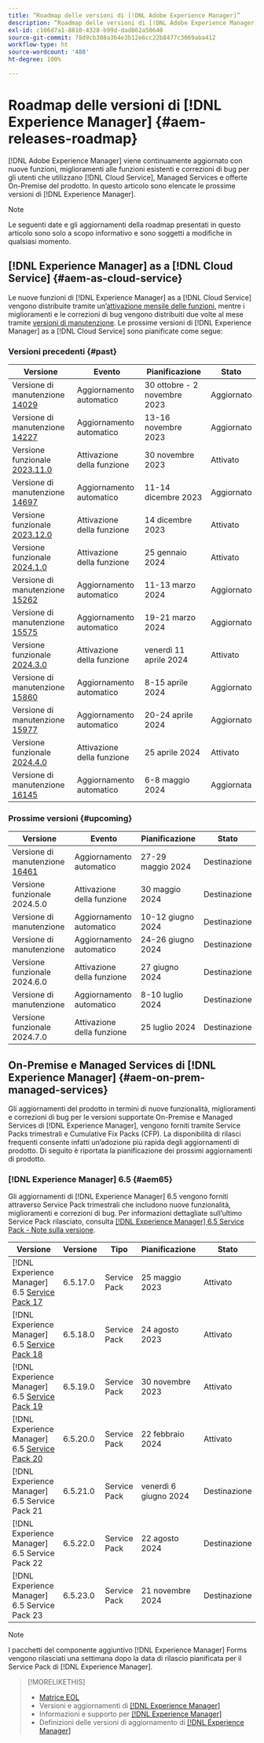```yaml
---
title: “Roadmap delle versioni di [!DNL Adobe Experience Manager]”
description: “Roadmap delle versioni di [!DNL Adobe Experience Manager]”
exl-id: c106d7a1-8810-4328-b99d-dad862a50640
source-git-commit: 78d9cb388a364e3b12e6cc22b8477c3069aba412
workflow-type: ht
source-wordcount: '488'
ht-degree: 100%

---
```



# Roadmap delle versioni di [!DNL Experience Manager] {#aem-releases-roadmap}

[!DNL Adobe Experience Manager] viene continuamente aggiornato con nuove funzioni, miglioramenti alle funzioni esistenti e correzioni di bug per gli utenti che utilizzano [!DNL Cloud Service], Managed Services e offerte On-Premise del prodotto. In questo articolo sono elencate le prossime versioni di [!DNL Experience Manager].

>[!NOTE]
>
>Le seguenti date e gli aggiornamenti della roadmap presentati in questo articolo sono solo a scopo informativo e sono soggetti a modifiche in qualsiasi momento.

## [!DNL Experience Manager] as a [!DNL Cloud Service] {#aem-as-cloud-service}

Le nuove funzioni di [!DNL Experience Manager] as a [!DNL Cloud Service] vengono distribuite tramite un’[attivazione mensile delle funzioni](https://experienceleague.adobe.com/it/docs/experience-manager-cloud-service/content/release-notes/release-notes/release-notes-current), mentre i miglioramenti e le correzioni di bug vengono distribuiti due volte al mese tramite [versioni di manutenzione](https://experienceleague.adobe.com/it/docs/experience-manager-cloud-service/content/release-notes/maintenance/latest).
Le prossime versioni di [!DNL Experience Manager] as a [!DNL Cloud Service] sono pianificate come segue:

### Versioni precedenti {#past}

| Versione | Evento | Pianificazione | Stato |
|---|---|---|---|
| Versione di manutenzione [14029](https://experienceleague.adobe.com/it/docs/experience-manager-cloud-service/content/release-notes/maintenance/2023/2023-11-0#release-14029) | Aggiornamento automatico | 30 ottobre - 2 novembre 2023 | Aggiornato |
| Versione di manutenzione [14227](https://experienceleague.adobe.com/it/docs/experience-manager-cloud-service/content/release-notes/maintenance/2023/2023-11-0#release-14227) | Aggiornamento automatico | 13-16 novembre 2023 | Aggiornato |
| Versione funzionale [2023.11.0](https://experienceleague.adobe.com/it/docs/experience-manager-cloud-service/content/release-notes/release-notes/2023/release-notes-2023-11-0) | Attivazione della funzione | 30 novembre 2023 | Attivato |
| Versione di manutenzione [14697](https://experienceleague.adobe.com/it/docs/experience-manager-cloud-service/content/release-notes/maintenance/2023/2023-12-0#release-14697) | Aggiornamento automatico | 11-14 dicembre 2023 | Aggiornato |
| Versione funzionale [2023.12.0](https://experienceleague.adobe.com/it/docs/experience-manager-cloud-service/content/release-notes/release-notes/2023/release-notes-2023-12-0) | Attivazione della funzione | 14 dicembre 2023 | Attivato |
| Versione funzionale [2024.1.0](https://experienceleague.adobe.com/it/docs/experience-manager-cloud-service/content/release-notes/release-notes/2024/release-notes-2024-1-0) | Attivazione della funzione | 25 gennaio 2024 | Attivato |
| Versione di manutenzione [15262](https://experienceleague.adobe.com/it/docs/experience-manager-cloud-service/content/release-notes/maintenance/2024/2024-3-0#release-15262) | Aggiornamento automatico | 11-13 marzo 2024 | Aggiornato |
| Versione di manutenzione [15575](https://experienceleague.adobe.com/it/docs/experience-manager-cloud-service/content/release-notes/maintenance/2024/2024-3-0#release-15575) | Aggiornamento automatico | 19-21 marzo 2024 | Aggiornato |
| Versione funzionale [2024.3.0](https://experienceleague.adobe.com/it/docs/experience-manager-cloud-service/content/release-notes/release-notes/2024/release-notes-2024-3-0) | Attivazione della funzione | venerdì 11 aprile 2024 | Attivato |
| Versione di manutenzione [15860](https://experienceleague.adobe.com/it/docs/experience-manager-cloud-service/content/release-notes/maintenance/2024/2024-3-0#release-15860) | Aggiornamento automatico | 8-15 aprile 2024 | Aggiornato |
| Versione di manutenzione [15977](https://experienceleague.adobe.com/it/docs/experience-manager-cloud-service/content/release-notes/maintenance/2024/2024-4-0#release-15977) | Aggiornamento automatico | 20-24 aprile 2024 | Aggiornato |
| Versione funzionale [2024.4.0](https://experienceleague.adobe.com/it/docs/experience-manager-cloud-service/content/release-notes/release-notes/release-notes-current) | Attivazione della funzione | 25 aprile 2024 | Attivato |
| Versione di manutenzione [16145](https://experienceleague.adobe.com/it/docs/experience-manager-cloud-service/content/release-notes/maintenance/2024/2024-5-0#release-16145) | Aggiornamento automatico | 6-8 maggio 2024 | Aggiornata |

### Prossime versioni {#upcoming}

| Versione | Evento | Pianificazione | Stato |
|---|---|---|---|
| Versione di manutenzione [16461](https://experienceleague.adobe.com/it/docs/experience-manager-cloud-service/content/release-notes/maintenance/latest) | Aggiornamento automatico | 27-29 maggio 2024 | Destinazione |
| Versione funzionale 2024.5.0 | Attivazione della funzione | 30 maggio 2024 | Destinazione |
| Versione di manutenzione | Aggiornamento automatico | 10-12 giugno 2024 | Destinazione |
| Versione di manutenzione | Aggiornamento automatico | 24-26 giugno 2024 | Destinazione |
| Versione funzionale 2024.6.0 | Attivazione della funzione | 27 giugno 2024 | Destinazione |
| Versione di manutenzione | Aggiornamento automatico | 8-10 luglio 2024 | Destinazione |
| Versione funzionale 2024.7.0 | Attivazione della funzione | 25 luglio 2024 | Destinazione |

## On-Premise e Managed Services di [!DNL Experience Manager] {#aem-on-prem-managed-services}

Gli aggiornamenti del prodotto in termini di nuove funzionalità, miglioramenti e correzioni di bug per le versioni supportate On-Premise e Managed Services di [!DNL Experience Manager], vengono forniti tramite Service Packs trimestrali e Cumulative Fix Packs (CFP). La disponibilità di rilasci frequenti consente infatti un’adozione più rapida degli aggiornamenti di prodotto. Di seguito è riportata la pianificazione dei prossimi aggiornamenti di prodotto.

### [!DNL Experience Manager] 6.5 {#aem65}

Gli aggiornamenti di [!DNL Experience Manager] 6.5 vengono forniti attraverso Service Pack trimestrali che includono nuove funzionalità, miglioramenti e correzioni di bug. Per informazioni dettagliate sull’ultimo Service Pack rilasciato, consulta [[!DNL Experience Manager] 6.5 Service Pack - Note sulla versione](https://experienceleague.adobe.com/it/docs/experience-manager-65/content/release-notes/release-notes).

| Versione | Versione | Tipo | Pianificazione | Stato |
|---|---|---|---|---|
| [!DNL Experience Manager] 6.5 [Service Pack 17](https://experienceleague.adobe.com/it/docs/experience-manager-65/content/release-notes/service-pack/6-5-17) | 6.5.17.0 | Service Pack | 25 maggio 2023 | Attivato |
| [!DNL Experience Manager] 6.5 [Service Pack 18](https://experienceleague.adobe.com/it/docs/experience-manager-65/content/release-notes/service-pack/6-5-18) | 6.5.18.0 | Service Pack | 24 agosto 2023 | Attivato |
| [!DNL Experience Manager] 6.5 [Service Pack 19](https://experienceleague.adobe.com/it/docs/experience-manager-65/content/release-notes/service-pack/6-5-19) | 6.5.19.0 | Service Pack | 30 novembre 2023 | Attivato |
| [!DNL Experience Manager] 6.5 [Service Pack 20](https://experienceleague.adobe.com/it/docs/experience-manager-65/content/release-notes/release-notes) | 6.5.20.0 | Service Pack | 22 febbraio 2024 | Attivato |
| [!DNL Experience Manager] 6.5 Service Pack 21 | 6.5.21.0 | Service Pack | venerdì 6 giugno 2024 | Destinazione |
| [!DNL Experience Manager] 6.5 Service Pack 22 | 6.5.22.0 | Service Pack | 22 agosto 2024 | Destinazione |
| [!DNL Experience Manager] 6.5 Service Pack 23 | 6.5.23.0 | Service Pack | 21 novembre 2024 | Destinazione |

>[!NOTE]
>
>I pacchetti del componente aggiuntivo [!DNL Experience Manager] Forms vengono rilasciati una settimana dopo la data di rilascio pianificata per il Service Pack di [!DNL Experience Manager].

>[!MORELIKETHIS]
>
>* [Matrice EOL](https://helpx.adobe.com/it/support/programs/eol-matrix.html)
>* Versioni e aggiornamenti di [[!DNL Experience Manager] ](https://experienceleague.adobe.com/it/docs/experience-manager-release-information/aem-release-updates/aem-releases-updates)
>* Informazioni e supporto per [[!DNL Experience Manager] ](https://experienceleague.adobe.com/it/docs/experience-manager-cloud-service)
>* Definizioni delle versioni di aggiornamento di [[!DNL Experience Manager] ](/help/using/update-release-vehicle-definitions.md)
